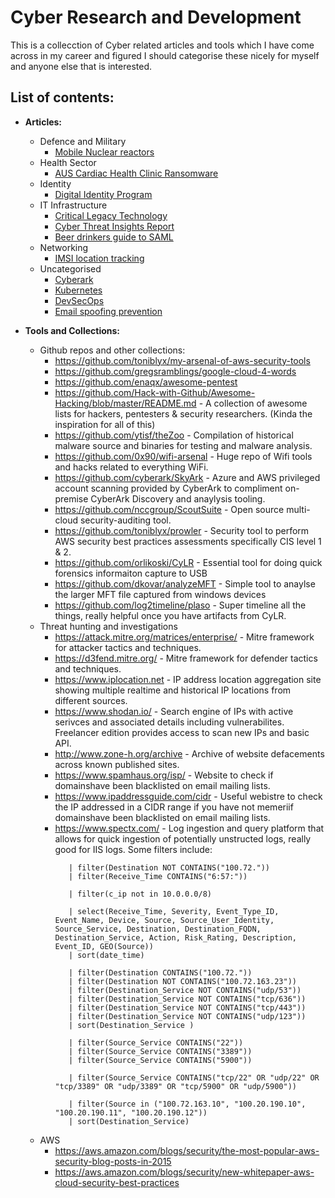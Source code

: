 # Cyber Research and Development 
This is a collecction of Cyber related articles and tools which I have come across in my career and figured I should categorise these nicely for myself and anyone else that is interested.

## List of contents:

+ **Articles:**<br/>
  + Defence and Military
    + [Mobile Nuclear reactors](https://www.armytimes.com/news/your-army/2019/03/01/the-army-wants-mobile-nuclear-reactors-for-fobs-but-some-scientists-say-thats-naive/)
  + Health Sector
    + [AUS Cardiac Health Clinic Ransomware](https://www.scmagazine.com/home/security-news/heart-attack-ransomware-encrypts-australian-cardiac-clinics-patient-files/)
  + Identity
    + [Digital Identity Program](https://www.prnewswire.com/news-releases/deloitte-shares-10-questions-every-organization-should-ask-about-their-digital-identity-program-300850652.html)
  + IT Infrastructure 
    + [Critical Legacy Technology](https://www.scmagazine.com/home/security-news/government-it-systems-and-critical-infrastructure-systems-around-the-world-are-at-risk-due-to-legacy-technology-and-its-keepers-pending-retirements/)
    + [Cyber Threat Insights Report](https://www.bdo.global/getmedia/1e2b00b7-bf9c-48bd-9738-3ddc37453867/BDO-Cyber-Threat-Insights_Report_Q4-2018_US_web.pdf.aspx?ext=.pdf)
    + [Beer drinkers guide to SAML](https://duo.com/blog/the-beer-drinkers-guide-to-saml)
  + Networking
    + [IMSI location tracking](https://thehackernews.com/2019/02/location-tracking-imsi-catchers.html)
  + Uncategorised
    + [Cyberark](https://www.cyberark.com/blog/version-10-9-extends-security-to-privileged-business-users/)
    + [Kubernetes](https://azure.microsoft.com/en-us/resources/kubernetes-learning-path/?_lrsc=c97526a0-abd4-4eca-85b3-3fb13c10177e)
    + [DevSecOps](https://blogs.sans.org/appsecstreetfighter/files/2018/10/DevSecOps_Exploring_Phase1-2.pdf)
    + [Email spoofing prevention](https://www.reddit.com/r/sysadmin/comments/aph6ee/lets_talk_about_email_spoofing_and_prevention_alt/)

  

+ **Tools and Collections:**
  + Github repos and other collections:
    + https://github.com/toniblyx/my-arsenal-of-aws-security-tools
    + https://github.com/gregsramblings/google-cloud-4-words
    + https://github.com/enaqx/awesome-pentest
    + https://github.com/Hack-with-Github/Awesome-Hacking/blob/master/README.md - A collection of awesome lists for hackers, pentesters & security researchers. (Kinda the inspiration for all of this)
    + https://github.com/ytisf/theZoo - Compilation of historical malware source and binaries for testing and malware analysis.
    + https://github.com/0x90/wifi-arsenal - Huge repo of Wifi tools and hacks related to everything WiFi.
    + https://github.com/cyberark/SkyArk - Azure and AWS privileged account scanning provided by CyberArk to compliment on-premise CyberArk Discovery and anaylysis tooling.
    + https://github.com/nccgroup/ScoutSuite - Open source multi-cloud security-auditing tool.
    + https://github.com/toniblyx/prowler - Security tool to perform AWS security best practices assessments specifically CIS level 1 & 2.
    + https://github.com/orlikoski/CyLR - Essential tool for doing quick forensics informaiton capture to USB 
    + https://github.com/dkovar/analyzeMFT - Simple tool to anaylse the larger MFT file captured from windows devices 
    + https://github.com/log2timeline/plaso - Super timeline all the things, really helpful once you have artifacts from CyLR.
  + Threat hunting and investigations
    + https://attack.mitre.org/matrices/enterprise/ - Mitre framework for attacker tactics and techniques.
    + https://d3fend.mitre.org/ - Mitre framework for defender tactics and techniques.
    + https://www.iplocation.net - IP address location aggregation site showing multiple realtime and historical IP locations from different sources.
    + https://www.shodan.io/ - Search engine of IPs with active serivces and associated details including vulnerabilites. Freelancer edition provides access to scan new IPs and basic API.
    + http://www.zone-h.org/archive - Archive of website defacements across known published sites.
    +  https://www.spamhaus.org/isp/ - Website to check if domainshave been blacklisted on email mailing lists.
    + https://www.ipaddressguide.com/cidr - Useful webistre to check the IP addressed in a CIDR range if you have not memeriif domainshave been blacklisted on email mailing lists.
    + https://www.spectx.com/ - Log ingestion and query platform that allows for quick ingestion of potentially unstructed logs, really good for IIS logs. Some filters include: 
      ```
         | filter(Destination NOT CONTAINS("100.72."))
         | filter(Receive_Time CONTAINS("6:57:"))

         | filter(c_ip not in 10.0.0.0/8)

         | select(Receive_Time, Severity, Event_Type_ID, Event_Name, Device, Source, Source_User_Identity, Source_Service, Destination, Destination_FQDN, Destination_Service, Action, Risk_Rating, Description, Event_ID, GEO(Source))
         | sort(date_time)

         | filter(Destination CONTAINS("100.72."))
         | filter(Destination NOT CONTAINS("100.72.163.23"))
         | filter(Destination_Service NOT CONTAINS("udp/53"))
         | filter(Destination_Service NOT CONTAINS("tcp/636"))
         | filter(Destination_Service NOT CONTAINS("tcp/443"))
         | filter(Destination_Service NOT CONTAINS("udp/123"))
         | sort(Destination_Service )

         | filter(Source_Service CONTAINS("22"))
         | filter(Source_Service CONTAINS("3389"))
         | filter(Source_Service CONTAINS("5900"))

         | filter(Source_Service CONTAINS("tcp/22" OR "udp/22" OR "tcp/3389" OR "udp/3389" OR "tcp/5900" OR "udp/5900"))

         | filter(Source in ("100.72.163.10", "100.20.190.10", "100.20.190.11", "100.20.190.12"))
         | sort(Destination_Service)
      ```
  + AWS
    + https://aws.amazon.com/blogs/security/the-most-popular-aws-security-blog-posts-in-2015
    + https://aws.amazon.com/blogs/security/new-whitepaper-aws-cloud-security-best-practices
